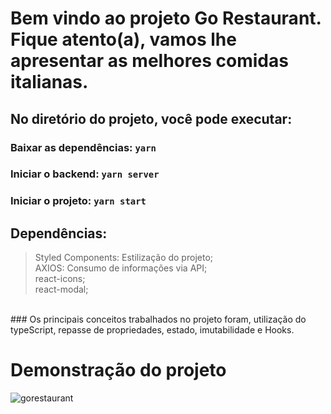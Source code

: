 # Bem vindo ao projeto Go Restaurant. Fique atento(a), vamos lhe apresentar as melhores comidas italianas.

## No diretório do projeto, você pode executar:

### Baixar as dependências: `yarn`

### Iniciar o backend: `yarn server`
### Iniciar o projeto: `yarn start`

## Dependências:
> Styled Components: Estilização do projeto; <br/>
> AXIOS: Consumo de informações via API; <br/>
> react-icons; <br/>
> react-modal; <br/>
<br/>
### Os principais conceitos trabalhados no projeto foram, utilização do typeScript, repasse de propriedades, estado, imutabilidade e Hooks.

# Demonstração do projeto
![gorestaurant](https://user-images.githubusercontent.com/58302084/169407788-ae668a74-4286-462f-98f5-da7a8f0c2b87.gif)


